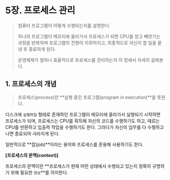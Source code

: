 # 5장. 프로세스 관리

> 컴퓨터 프로그램이 어떻게 수행되는지를 설명한다.
>
> 하나의 프로그램이 메모리에 올라가서 프로세스가 되면 CPU를 얻고 빼앗기는 과정을 반복하며 프로그램의 진행이 이루어지고, 최종적으로 자신이 할 일을 끝낸 후 종료하게 된다.
>
> 운영체제가 얼마나 효율적으로 프로세스를 관리하는지 이 장에서 자세히 살펴본다.

## 1. 프로세스의 개념

> 프로세스(process)란 **실행 중인 프로그램(program in execution)**을 뜻한다.

디스크에 `실행파일` 형태로 존재하던 프로그램이 메모리에 올라가서 실행되기 시작하면 프로세스가 되며, 프로세스는 CPU를 흭득해 자신의 코드를 수행하기도 하고, 때로는 CPU를 반환하고 입출력 작업을 수행하기도 한다. 그러다가 자신의 임무를 다 수행하고 나면 종료되어 사라지게 된다.

일반적으로 **잡(job)**이라는 용어와 프로세스를 혼용해 사용하기도 한다.

**[프로세스의 문맥(context)]**

프로세스의 문맥이란 **프로세스가 현재 어떤 상태에서 수행되고 있는지 정확히 규명하기 위해 필요한 `정보`**를 의미한다.

